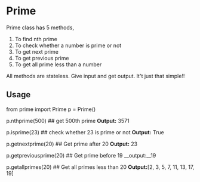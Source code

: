 Prime
=====

Prime class has 5 methods, 

1.  To find nth prime
2.  To check whether a number is prime or not
3.  To get next prime
4.  To get previous prime
5.  To get all prime less than a number


All methods are stateless. Give input and get output. It't just that simple!!

Usage
----------

from prime import Prime
p = Prime()

p.nthprime(500) ## get 500th prime
__Output:__ 3571

p.isprime(23) ## check whether 23 is prime or not
__Output:__ True

p.getnextprime(20) ## Get prime after 20
__Output:__ 23

p.getpreviousprime(20) ## Get prime before 19
__output:__19

p.getallprimes(20) ## Get all primes less than 20
__Output:__[2, 3, 5, 7, 11, 13, 17, 19]
